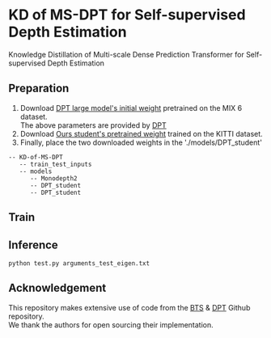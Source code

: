 # KD of MS-DPT for Self-supervised Depth Estimation
Knowledge Distillation of Multi-scale Dense Prediction Transformer for Self-supervised Depth Estimation

## Preparation
1. Download [DPT large model's initial weight](https://drive.google.com/file/d/1TWpC6cRCpPXLIAd20gz_i31z65CnV2Ah/view?usp=share_link) pretrained on the MIX 6 dataset.  
The above parameters are provided by [DPT](https://github.com/isl-org/DPT)
2. Download [Ours student's pretrained weight](https://drive.google.com/file/d/1PB6oZiEZzYR7qvRHIKogub1jezpoBbTv/view?usp=share_link) trained on the KITTI dataset.  
3. Finally, place the two downloaded weights in the './models/DPT_student'   
~~~   
-- KD-of-MS-DPT
   -- train_test_inputs
   -- models
      -- Monodepth2
      -- DPT_student
      -- DPT_student
~~~   



## Train

## Inference
~~~   
python test.py arguments_test_eigen.txt   
~~~   

## Acknowledgement
This repository makes extensive use of code from the [BTS](https://github.com/cleinc/bts) & [DPT](https://github.com/isl-org/DPT) Github repository.  
We thank the authors for open sourcing their implementation.
